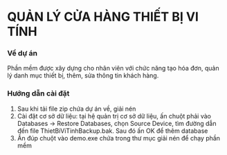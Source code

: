 <h1>QUẢN LÝ CỬA HÀNG THIẾT BỊ VI TÍNH</h1>
<h3>Về dự án</h3>
<p>Phần mềm được xây dựng cho nhân viên với chức năng tạo hóa đơn, quản lý danh mục thiết bị, thêm, sửa thông tin khách hàng.</p>
<h3>Hướng dẫn cài đặt</h3>

1. Sau khi tải file zip chứa dự án về, giải nén
2. Cài đặt cơ sở dữ liệu: tại hệ quản trị cơ sở dữ liệu, ấn chuột phải vào Databases -> Restore Databases, chọn Source Device, tìm đường dẫn đến file ThietBiViTinhBackup.bak. Sau đó ấn OK để thêm database
3. Ấn đúp chuột vào demo.exe chứa trong thư mục giải nén để chạy phần mềm
